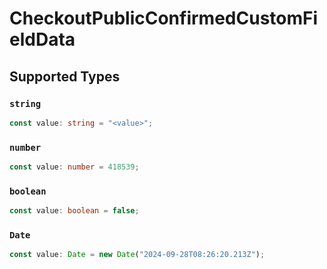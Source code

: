 # CheckoutPublicConfirmedCustomFieldData


## Supported Types

### `string`

```typescript
const value: string = "<value>";
```

### `number`

```typescript
const value: number = 418539;
```

### `boolean`

```typescript
const value: boolean = false;
```

### `Date`

```typescript
const value: Date = new Date("2024-09-28T08:26:20.213Z");
```

